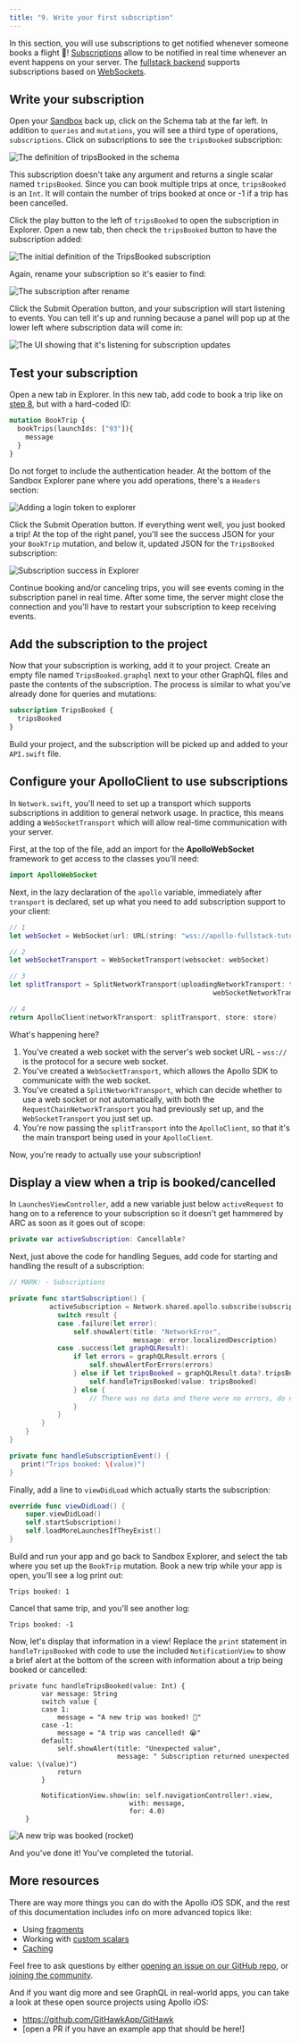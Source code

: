 ```yaml
---
title: "9. Write your first subscription"
---
```


In this section, you will use subscriptions to get notified whenever someone books a flight 🚀! [Subscriptions](https://graphql.org/blog/subscriptions-in-graphql-and-relay/) allow to be notified in real time whenever an event happens on your server. The [fullstack backend](https://apollo-fullstack-tutorial.herokuapp.com) supports subscriptions based on [WebSockets](https://en.wikipedia.org/wiki/WebSocket).


## Write your subscription

Open your [Sandbox](https://studio.apollographql.com/sandbox/explorer?endpoint=https%3A%2F%2Fapollo-fullstack-tutorial.herokuapp.com) back up, click on the Schema tab at the far left. In addition to `queries` and `mutations`, you will see a third type of operations, `subscriptions`. Click on subscriptions to see the `tripsBooked` subscription:

<img alt="The definition of tripsBooked in the schema" class="screenshot" src="images/schema_tripsBooked_definition.png"/>

This subscription doesn't take any argument and returns a single scalar named `tripsBooked`. Since you can book multiple trips at once, `tripsBooked` is an `Int`. It will contain the number of trips booked at once or -1 if a trip has been cancelled.

Click the play button to the left of `tripsBooked` to open the subscription in Explorer. Open a new tab, then check the `tripsBooked` button to have the subscription added:

<img alt="The initial definition of the TripsBooked subscription" class="screenshot" src="images/explorer_tripsbooked_initial.png"/>

Again, rename your subscription so it's easier to find:

<img alt="The subscription after rename" class="screenshot" src="images/explorer_tripsbooked_renamed.png"/>

Click the Submit Operation button, and your subscription will start listening to events. You can tell it's up and running because a panel will pop up at the lower left where subscription data will come in:

<img alt="The UI showing that it's listening for subscription updates" class="screenshot" src="images/explorer_subscriptions_listening.png"/>

## Test your subscription

Open a new tab in Explorer. In this new tab, add code to book a trip like on [step 8](tutorial-mutations), but with a hard-coded ID:

```graphql
mutation BookTrip {
  bookTrips(launchIds: ["93"]){
    message
  }
}
```

Do not forget to include the authentication header. At the bottom of the Sandbox Explorer pane where you add operations, there's a `Headers` section:

<img alt="Adding a login token to explorer" class="screenshot" src="images/explorer_authentication_header.png"/>

Click the Submit Operation button. If everything went well, you just booked a trip! At the top of the right panel, you'll see the success JSON for your your `BookTrip` mutation, and below it, updated JSON for the `TripsBooked` subscription:

<img alt="Subscription success in Explorer" class="screenshot" src="images/explorer_subscription_success.png"/>

Continue booking and/or canceling trips, you will see events coming in the subscription panel in real time. After some time, the server might close the connection and you'll have to restart your subscription to keep receiving events.

## Add the subscription to the project

Now that your subscription is working, add it to your project. Create an empty file named `TripsBooked.graphql` next to your other GraphQL files and paste the contents of the subscription. The process is similar to what you've already done for queries and mutations:

```graphql:title=TripsBooked.graphql
subscription TripsBooked {
  tripsBooked
}
```

Build your project, and the subscription will be picked up and added to your `API.swift` file. 

## Configure your ApolloClient to use subscriptions

In `Network.swift`, you'll need to set up a transport which supports subscriptions in addition to general network usage. In practice, this means adding a `WebSocketTransport` which will allow real-time communication with your server. 

First, at the top of the file, add an import for the **ApolloWebSocket** framework to get access to the classes you'll need:

```swift:title=Network.swift
import ApolloWebSocket
```

Next, in the lazy declaration of the `apollo` variable, immediately after `transport` is declared, set up what you need to add subscription support to your client: 

```swift:title=Network.swift
// 1
let webSocket = WebSocket(url: URL(string: "wss://apollo-fullstack-tutorial.herokuapp.com/graphql")!)

// 2
let webSocketTransport = WebSocketTransport(websocket: webSocket)

// 3
let splitTransport = SplitNetworkTransport(uploadingNetworkTransport: transport,
                                                   webSocketNetworkTransport: webSocketTransport)

// 4       
return ApolloClient(networkTransport: splitTransport, store: store)
```

What's happening here? 

1. You've created a web socket with the server's web socket URL - `wss://` is the protocol for a secure web socket.
2. You've created a `WebSocketTransport`, which allows the Apollo SDK to communicate with the web socket. 
3. You've created a `SplitNetworkTransport`, which can decide whether to use a web socket or not automatically, with both the `RequestChainNetworkTransport` you had previously set up, and the `WebSocketTransport` you just set up. 
4. You're now passing the `splitTransport` into the `ApolloClient`, so that it's the main transport being used in your `ApolloClient`.  

Now, you're ready to actually use your subscription!

## Display a view when a trip is booked/cancelled

In `LaunchesViewController`, add a new variable just below `activeRequest` to hang on to a reference to your subscription so it doesn't get hammered by ARC as soon as it goes out of scope:

```swift:title=LaunchesViewController.swift
private var activeSubscription: Cancellable?
```

Next, just above the code for handling Segues, add code for starting and handling the result of a subscription:

```swift:title=LaunchesViewController.swift
// MARK: - Subscriptions

private func startSubscription() {
          activeSubscription = Network.shared.apollo.subscribe(subscription: TripsBookedSubscription()) { result in
            switch result {
            case .failure(let error):
                self.showAlert(title: "NetworkError",
                               message: error.localizedDescription)
            case .success(let graphQLResult):
                if let errors = graphQLResult.errors {
                    self.showAlertForErrors(errors)
                } else if let tripsBooked = graphQLResult.data?.tripsBooked {
                    self.handleTripsBooked(value: tripsBooked)
                } else {
                    // There was no data and there were no errors, do nothing.
                }
            }
        }
    }  
}

private func handleSubscriptionEvent() {
   print("Trips booked: \(value)")
}
```

Finally, add a line to `viewDidLoad` which actually starts the subscription: 

```swift:title=LaunchesViewController.swift
override func viewDidLoad() {
    super.viewDidLoad()
    self.startSubscription()
    self.loadMoreLaunchesIfTheyExist()
}
```

Build and run your app and go back to Sandbox Explorer, and select the tab where you set up the `BookTrip` mutation. Book a new trip while your app is open, you'll see a log print out: 

```
Trips booked: 1
```

Cancel that same trip, and you'll see another log: 

```
Trips booked: -1
```

Now, let's display that information in a view! Replace the `print` statement in `handleTripsBooked` with code to use the included `NotificationView` to show a brief alert at the bottom of the screen with information about a trip being booked or cancelled: 

```swift:title="LaunchesViewController.swift"
private func handleTripsBooked(value: Int) {
        var message: String
        switch value {
        case 1:
            message = "A new trip was booked! 🚀"
        case -1:
            message = "A trip was cancelled! 😭"
        default:
            self.showAlert(title: "Unexpected value",
                           message: " Subscription returned unexpected value: \(value)")
            return
        }
        
        NotificationView.show(in: self.navigationController!.view,
                              with: message,
                              for: 4.0)
    }
```

<img alt="A new trip was booked (rocket)" class="screenshot" src="images/screenshot_trip_booked.png"/>

And you've done it! You've completed the tutorial. 

## More resources

There are way more things you can do with the Apollo iOS SDK, and the rest of this documentation includes info on more advanced topics like:

- Using [fragments](/fragments/)
- Working with [custom scalars](/fetching-queries/#notes-on-working-with-custom-scalars)
- [Caching](/caching/)

Feel free to ask questions by either [opening an issue on our GitHub repo](https://github.com/apollographql/apollo-ios/issues), or [joining the community](http://community.apollographql.com/new-topic?category=Help&tags=mobile,client).

And if you want dig more and see GraphQL in real-world apps, you can take a look at these open source projects using Apollo iOS:

* https://github.com/GitHawkApp/GitHawk
* [open a PR if you have an example app that should be here!]
